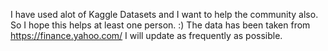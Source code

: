 I have used alot of Kaggle Datasets and I want to help the community also. So I hope this helps at least one person.
:)
The data has been taken from https://finance.yahoo.com/
I will update as frequently as possible.

